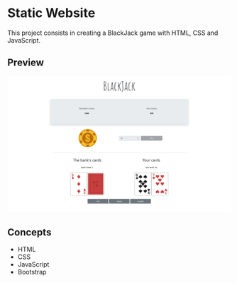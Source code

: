 # Static Website

This project consists in creating a BlackJack game with HTML, CSS and JavaScript.

## Preview

![preview](https://github.com/maphdev/M2_Web_Development/blob/master/TD02_BlackJack/preview.jpg)

## Concepts

- HTML
- CSS
- JavaScript
- Bootstrap
